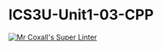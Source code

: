 # ICS3U-Unit1-03-CPP
[![Mr Coxall's Super Linter](https://github.com/zaida-hammel/ICS3U-Unit1-03-CPP/workflows/Mr%20Coxall's%20Super%20Linter/badge.svg)](https://github.com/zaida-hammel/ICS3U-Unit1-03-CPP/actions/)
